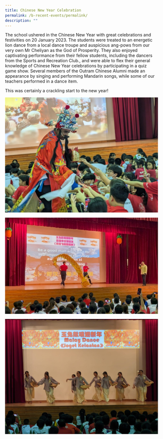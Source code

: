 ```yaml
---
title: Chinese New Year Celebration
permalink: /b-recent-events/permalink/
description: ""
---
```

The school ushered in the Chinese New Year with great celebrations and festivities on 20 January 2023. The students were treated to an energetic lion dance from a local dance troupe and auspicious ang-pows from our very own Mr Cheliyan as the God of Prosperity. They also enjoyed captivating performance from their fellow students, including the dancers from the Sports and Recreation Club., and were able to flex their general knowledge of Chinese New Year celebrations by participating in a quiz game show. Several members of the Outram Chinese Alumni made an appearance by singing and performing Mandarin songs, while some of our teachers performed in a dance item. 

This was certainly a crackling start to the new year!

![](/images/News%20and%20Announcements/2023/Chinese%20new%20year%20celebrations/chinese%201.jpg)

![](/images/News%20and%20Announcements/2023/Chinese%20new%20year%20celebrations/chinese%202.jpg)

![](/images/News%20and%20Announcements/2023/Chinese%20new%20year%20celebrations/chinese%203.jpg)